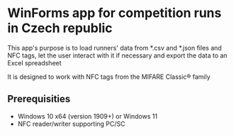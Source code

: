# WinForms app for competition runs in Czech republic

This app's purpose is to load runners' data from \*.csv and \*.json files and NFC tags, let the user interact with it if necessary and export the data to an Excel spreadsheet

It is designed to work with NFC tags from the MIFARE Classic® family

## Prerequisities
- Windows 10 x64 (version 1909+) or Windows 11
- NFC reader/writer supporting PC/SC
